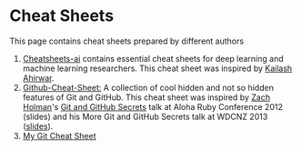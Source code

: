 # Cheat Sheets
This page contains cheat sheets prepared by different authors

1. [Cheatsheets-ai](https://github.com/kailashahirwar/cheatsheets-ai) contains essential cheat sheets for deep learning and machine learning researchers. This cheat sheet was inspired by [Kailash Ahirwar](https://github.com/kailashahirwar). 
2. [Github-Cheat-Sheet:](https://github.com/tiimgreen/github-cheat-sheet) A collection of cool hidden and not so hidden features of Git and GitHub. This cheat sheet was inspired by [Zach Holman](https://github.com/holman)'s [Git and GitHub Secrets](http://confreaks.tv/videos/aloharuby2012-git-and-github-secrets) talk at Aloha Ruby Conference 2012 (slides) and his More Git and GitHub Secrets talk at WDCNZ 2013 ([slides](https://speakerdeck.com/holman/more-git-and-github-secrets)). 
3. [My Git Cheat Sheet](https://github.com/hhaji/Tools-in-Data-Science/blob/master/Cheat%20Sheets/Git%20Cheat%20Sheet.md)

